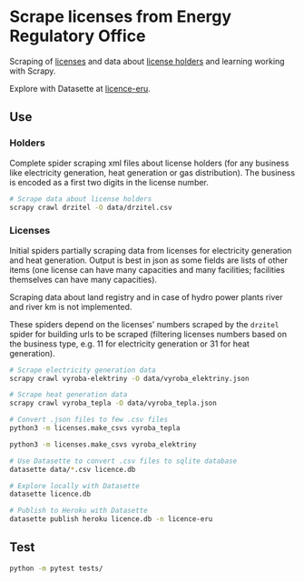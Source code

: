 # Scrape licenses from Energy Regulatory Office

Scraping of [licenses](http://licence.eru.cz/) and data about [license holders](https://www.eru.cz/licence/informace-o-drzitelich) and learning working with Scrapy.

Explore with Datasette at [licence-eru](https://licence-eru.herokuapp.com/).


## Use

### Holders

Complete spider scraping xml files about license holders (for any business like electricity generation, heat generation or gas distribution). The business is encoded as a first two digits in the license number.

```bash
# Scrape data about license holders
scrapy crawl drzitel -O data/drzitel.csv
```

### Licenses

Initial spiders partially scraping data from licenses for electricity generation and heat generation. Output is best in json as some fields are lists of other items (one license can have many capacities and many facilities; facilities themselves can have many capacities).

Scraping data about land registry and in case of hydro power plants river and river km is not implemented.

These spiders depend on the licenses' numbers scraped by the `drzitel` spider for building urls to be scraped (filtering licenses numbers based on the business type, e.g. 11 for electricity generation or 31 for heat generation).

```bash
# Scrape electricity generation data
scrapy crawl vyroba-elektriny -O data/vyroba_elektriny.json

# Scrape heat generation data
scrapy crawl vyroba_tepla -O data/vyroba_tepla.json
```


```bash
# Convert .json files to few .csv files
python3 -m licenses.make_csvs vyroba_tepla

python3 -m licenses.make_csvs vyroba_elektriny

# Use Datasette to convert .csv files to sqlite database
datasette data/*.csv licence.db

# Explore locally with Datasette
datasette licence.db

# Publish to Heroku with Datasette
datasette publish heroku licence.db -n licence-eru
```

## Test

```bash
python -m pytest tests/
```
